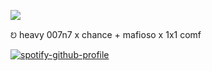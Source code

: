 ![](https://komarev.com/ghpvc/?username=your-github-username&color=green)


ꢤ   heavy  007n7 x chance + mafioso x 1x1  comf


[![spotify-github-profile](https://spotify-github-profile.kittinanx.com/api/view?uid=31n36744pxrqlhnihu3jioaqiqyy&cover_image=true&theme=default&show_offline=false&background_color=121212&interchange=false)](https://github.com/kittinan/spotify-github-profile)
